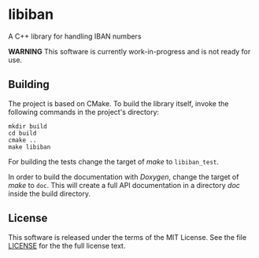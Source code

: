 # libiban
A C++ library for handling IBAN numbers

**WARNING** This software is currently work-in-progress and is not ready for use.

## Building

The project is based on CMake. To build the library itself, invoke the following
commands in the project's directory:

```
mkdir build
cd build
cmake ..
make libiban
```

For building the tests change the target of _make_ to `libiban_test`.

In order to build the documentation with _Doxygen_, change the target of _make_ to `doc`.
This will create a full API documentation in a directory _doc_ inside the
build directory.

## License

This software is released under the terms of the MIT License. See the
file [LICENSE](https://github.com/Darth-Revan/libiban/blob/master/LICENSE)
for the the full license text.
